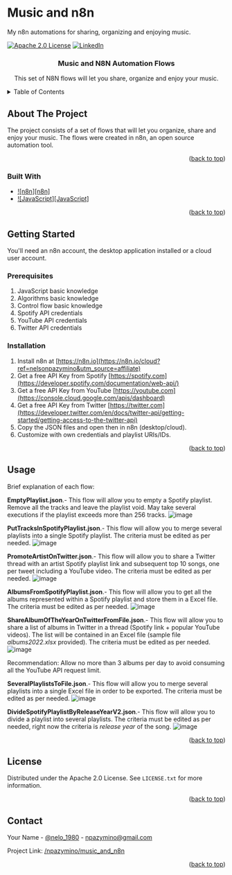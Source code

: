 # Music and n8n
My n8n automations for sharing, organizing and enjoying music.

[![Apache 2.0 License][license-shield]][license-url]
[![LinkedIn][linkedin-shield]][linkedin-url]


<h3 align="center">Music and N8N Automation Flows </h3>

  <p align="center">
    This set of N8N flows will let you share, organize and enjoy your music.
    <br />
  </p>
</div>



<!-- TABLE OF CONTENTS -->
<details>
  <summary>Table of Contents</summary>
  <ol>
    <li><a href="#about-the-project">About The Project</a></li>
    <li><a href="#built-with">Built With</a></li>
    <li><a href="#getting-started">Getting Started</a></li>
    <li><a href="#prerequisites">Prerequisites</a></li>
    <li><a href="#installation">Installation</a></li>
    <li><a href="#usage">Usage</a></li>
    <li><a href="#license">License</a></li>
    <li><a href="#contact">Contact</a></li>
  </ol>
</details>



<!-- ABOUT THE PROJECT -->
## About The Project

The project consists of a set of flows that will let you organize, share and enjoy your music. The flows were created in n8n, an open source automation tool.
<p align="right">(<a href="#readme-top">back to top</a>)</p>



### Built With

* [![n8n][n8n]][n8n-url]
* [![JavaScript][JavaScript]][JavaScript-url]


<p align="right">(<a href="#readme-top">back to top</a>)</p>



<!-- GETTING STARTED -->
## Getting Started

You'll need an n8n account, the desktop application installed or a cloud user account.

### Prerequisites

1. JavaScript basic knowledge
2. Algorithms basic knowledge
3. Control flow basic knowledge
4. Spotify API credentials
5. YouTube API credentials
6. Twitter API credentials


### Installation

1. Install n8n at [https://n8n.io](https://n8n.io/cloud?ref=nelsonpazymino&utm_source=affiliate)
2. Get a free API Key from Spotify [https://spotify.com](https://developer.spotify.com/documentation/web-api/)
3. Get a free API Key from YouTube [https://youtube.com](https://console.cloud.google.com/apis/dashboard)
4. Get a free API Key from Twitter [https://twitter.com](https://developer.twitter.com/en/docs/twitter-api/getting-started/getting-access-to-the-twitter-api)
5. Copy the JSON files and open then in n8n (desktop/cloud). 
6. Customize with own credentials and playlist URIs/IDs.     

<p align="right">(<a href="#readme-top">back to top</a>)</p>



<!-- USAGE EXAMPLES -->
## Usage

Brief explanation of each flow:

**EmptyPlaylist.json**.- This flow will allow you to empty a Spotify playlist. Remove all the tracks and leave the playlist void. May take several executions if the playlist exceeds more than 256 tracks.
![image](https://user-images.githubusercontent.com/99626589/190836960-76b8ae83-6354-4a7a-901d-89d307375f0b.png)

**PutTracksInSpotifyPlaylist.json**.- This flow will allow you to merge several playlists into a single Spotify playlist. The criteria must be edited as per needed.
![image](https://user-images.githubusercontent.com/99626589/190836733-e18bd12e-1da1-4c7a-b65e-b75c7a327619.png)

**PromoteArtistOnTwitter.json**.- This flow will allow you to share a Twitter thread with an artist Spotify playlist link and subsequent top 10 songs, one per tweet including a YouTube video. The criteria must be edited as per needed.
![image](https://user-images.githubusercontent.com/99626589/190836930-37b85a7f-007e-403e-9b16-aeaf1dfa366a.png)

**AlbumsFromSpotifyPlaylist.json**.- This flow will allow you to get all the albums represented within a Spotify playlist and store them in a Excel file. The criteria must be edited as per needed.
![image](https://user-images.githubusercontent.com/99626589/190836892-7c59795a-ebf9-41b2-9dba-7d2488a96115.png)

**ShareAlbumOfTheYearOnTwitterFromFile.json**.- This flow will allow you to share a list of albums in Twitter in a thread (Spotify link + popular YouTube videos). The list will be contained in an Excel file (sample file _albums2022.xlsx_ provided). The criteria must be edited as per needed.
![image](https://user-images.githubusercontent.com/99626589/190836844-7477a3b7-e3aa-4ef0-8e5a-a54c7d106179.png)

Recommendation: Allow no more than 3 albums per day to avoid consuming all the YouTube API request limit.

**SeveralPlaylistsToFile.json**.- This flow will allow you to merge several playlists into a single Excel file in order to be exported. The criteria must be edited as per needed.
![image](https://user-images.githubusercontent.com/99626589/190836809-ede2ba10-f9d7-4963-9de6-3f04054853a2.png)

**DivideSpotifyPlaylistByReleaseYearV2.json**.- This flow will allow you to divide a playlist into several playlists. The criteria must be edited as per needed, right now the criteria is _release year_ of the song.
![image](https://user-images.githubusercontent.com/99626589/190836866-edaed381-8cc6-4f91-9057-574a3299bd98.png)

<p align="right">(<a href="#readme-top">back to top</a>)</p>



<!-- LICENSE -->
## License

Distributed under the Apache 2.0 License. See `LICENSE.txt` for more information.

<p align="right">(<a href="#readme-top">back to top</a>)</p>



<!-- CONTACT -->
## Contact

Your Name - [@nelo_1980](https://twitter.com/nelo_1980) - npazymino@gmail.com

Project Link: [/npazymino/music_and_n8n](https://github.com/npazymino/npazymino/music_and_n8n)

<p align="right">(<a href="#readme-top">back to top</a>)</p>





<!-- MARKDOWN LINKS & IMAGES -->
<!-- https://www.markdownguide.org/basic-syntax/#reference-style-links -->
[contributors-shield]: https://img.shields.io/github/contributors/npazymino/music_and_n8n.svg?style=for-the-badge
[contributors-url]: https://github.com/npazymino/music_and_n8n/graphs/contributors
[forks-shield]: https://img.shields.io/github/forks/npazymino/music_and_n8n.svg?style=for-the-badge
[forks-url]: https://github.com/npazymino/music_and_n8n/network/members
[stars-shield]: https://img.shields.io/github/stars/npazymino/music_and_n8n.svg?style=for-the-badge
[stars-url]: https://github.com/npazymino/music_and_n8n/stargazers
[issues-shield]: https://img.shields.io/github/issues/npazymino/music_and_n8n.svg?style=for-the-badge
[issues-url]: https://github.com/npazymino/music_and_n8n/issues
[license-shield]: https://img.shields.io/github/license/npazymino/music_and_n8n.svg?style=for-the-badge
[license-url]: https://github.com/npazymino/music_and_n8n/blob/main/LICENSE
[linkedin-shield]: https://img.shields.io/badge/-LinkedIn-black.svg?style=for-the-badge&logo=linkedin&colorB=555
[linkedin-url]: https://linkedin.com/in/npazymino
[product-screenshot]: images/screenshot.png
[n8n.js]: https://img.shields.io/badge/n8n-io-green
[n8n-url]: https://n8n.io/
[JavaScript.js]: https://img.shields.io/badge/JS-JavaScript-green
[JavaScript-url]: https://openjsf.org/
[Vue.js]: https://img.shields.io/badge/Vue.js-35495E?style=for-the-badge&logo=vuedotjs&logoColor=4FC08D
[Vue-url]: https://vuejs.org/
[Angular.io]: https://img.shields.io/badge/Angular-DD0031?style=for-the-badge&logo=angular&logoColor=white
[Angular-url]: https://angular.io/
[Svelte.dev]: https://img.shields.io/badge/Svelte-4A4A55?style=for-the-badge&logo=svelte&logoColor=FF3E00
[Svelte-url]: https://svelte.dev/
[Laravel.com]: https://img.shields.io/badge/Laravel-FF2D20?style=for-the-badge&logo=laravel&logoColor=white
[Laravel-url]: https://laravel.com
[Bootstrap.com]: https://img.shields.io/badge/Bootstrap-563D7C?style=for-the-badge&logo=bootstrap&logoColor=white
[Bootstrap-url]: https://getbootstrap.com
[JQuery.com]: https://img.shields.io/badge/jQuery-0769AD?style=for-the-badge&logo=jquery&logoColor=white
[JQuery-url]: https://jquery.com 


